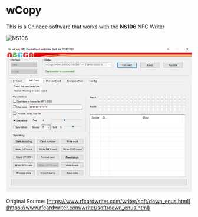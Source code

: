 # wCopy

This is a Chinece software that works with the **NS106** NFC Writer

![NS106](https://i.ibb.co/Xt2tnmr/NFCWSCM.jpg)

![wCopy_2024010501](https://raw.githubusercontent.com/skylandersNFC/wCopy/main/images/wCopy_2024010501.jpg)

Original Source: [https://www.rfcardwriter.com/writer/soft/down_enus.html](https://www.rfcardwriter.com/writer/soft/down_enus.html)

